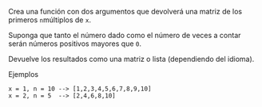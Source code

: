Crea una función con dos argumentos que devolverá una matriz de los primeros `n`múltiplos de `x`.

Suponga que tanto el número dado como el número de veces a contar serán números positivos mayores que `0`.

Devuelve los resultados como una matriz o lista (dependiendo del idioma).

Ejemplos
```
x = 1, n = 10 --> [1,2,3,4,5,6,7,8,9,10]
x = 2, n = 5  --> [2,4,6,8,10]
```